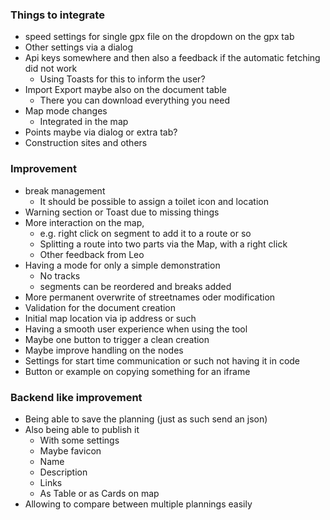 ### Things to integrate
* speed settings for single gpx file on the dropdown on the gpx tab
* Other settings via a dialog
* Api keys somewhere and then also a feedback if the automatic fetching did not work
  * Using Toasts for this to inform the user?
* Import Export maybe also on the document table
  * There you can download everything you need
* Map mode changes
  * Integrated in the map
* Points maybe via dialog or extra tab?
* Construction sites and others

### Improvement
* break management
  * It should be possible to assign a toilet icon and location
* Warning section or Toast due to missing things
* More interaction on the map, 
  * e.g. right click on segment to add it to a route or so
  * Splitting a route into two parts via the Map, with a right click
  * Other feedback from Leo
* Having a mode for only a simple demonstration
  * No tracks
  * segments can be reordered and breaks added
* More permanent overwrite of streetnames oder modification
* Validation for the document creation
* Initial map location via ip address or such
* Having a smooth user experience when using the tool
* Maybe one button to trigger a clean creation
* Maybe improve handling on the nodes
* Settings for start time communication or such not having it in code
* Button or example on copying something for an iframe

### Backend like improvement
* Being able to save the planning (just as such send an json)
* Also being able to publish it
  * With some settings
  * Maybe favicon 
  * Name
  * Description
  * Links
  * As Table or as Cards on map
* Allowing to compare between multiple plannings easily
